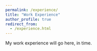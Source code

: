```yaml
---
permalink: /experience/
title: "Work Experience"
author_profile: true
redirect_from: 
  - /experience.html
---
```


My work experience will go here, in time.
